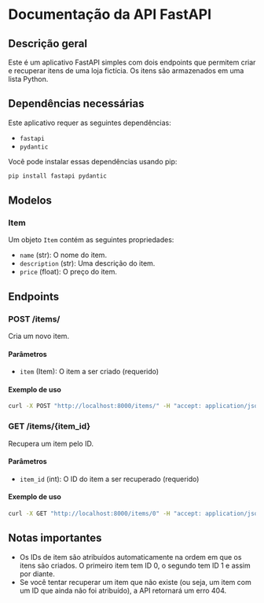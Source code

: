# Documentação da API FastAPI

## Descrição geral

Este é um aplicativo FastAPI simples com dois endpoints que permitem criar e recuperar itens de uma loja fictícia. Os itens são armazenados em uma lista Python.

## Dependências necessárias

Este aplicativo requer as seguintes dependências:

- `fastapi`
- `pydantic`

Você pode instalar essas dependências usando pip:

```bash
pip install fastapi pydantic
```

## Modelos

### Item

Um objeto `Item` contém as seguintes propriedades:

- `name` (str): O nome do item.
- `description` (str): Uma descrição do item.
- `price` (float): O preço do item.

## Endpoints

### POST /items/

Cria um novo item.

#### Parâmetros

- `item` (Item): O item a ser criado (requerido)

#### Exemplo de uso

```bash
curl -X POST "http://localhost:8000/items/" -H "accept: application/json" -H "Content-Type: application/json" -d "{\"name\":\"foo\",\"description\":\"A foo item\",\"price\":12.99}"
```

### GET /items/{item_id}

Recupera um item pelo ID.

#### Parâmetros

- `item_id` (int): O ID do item a ser recuperado (requerido)

#### Exemplo de uso

```bash
curl -X GET "http://localhost:8000/items/0" -H "accept: application/json"
```

## Notas importantes

- Os IDs de item são atribuídos automaticamente na ordem em que os itens são criados. O primeiro item tem ID 0, o segundo tem ID 1 e assim por diante.
- Se você tentar recuperar um item que não existe (ou seja, um item com um ID que ainda não foi atribuído), a API retornará um erro 404.